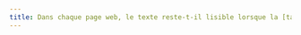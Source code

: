 ```yaml
---
title: Dans chaque page web, le texte reste-t-il lisible lorsque la [taille des caractères](#taille-des-caracteres) est augmentée jusqu’à 200 %, au moins (hors cas particuliers) ?
---
```

